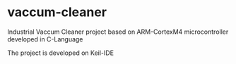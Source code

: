 # vaccum-cleaner
Industrial Vaccum Cleaner project based on ARM-CortexM4 microcontroller developed in C-Language

The project is developed on Keil-IDE
